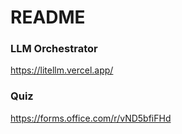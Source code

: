 # README

### LLM Orchestrator

https://litellm.vercel.app/

### Quiz

https://forms.office.com/r/vND5bfiFHd
